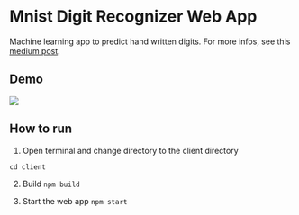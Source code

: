# Mnist Digit Recognizer Web App

Machine learning app to predict hand written digits.
For more infos, see this <a href="https://medium.com/@rhome/deep-learning-web-app-63904aea7a4e" >medium post</a>.

## Demo
[<img src="https://github.com/SamuelFolledo/DS2.3-Data-Science-in-Production/blob/master/assets/videos/digit_recognizer_demo.gif?raw=true">](https://github.com/SamuelFolledo/DS2.3-Data-Science-in-Production/tree/master/Lab%202%20-%20Digit%20Recognizer%20Web%20App)


## How to run
1. Open terminal and change directory to the client directory

`cd client`

2. Build
`npm build`

3. Start the web app
`npm start`